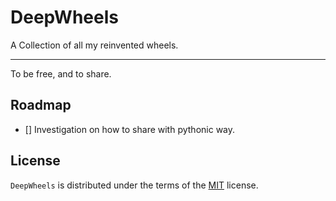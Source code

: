 # DeepWheels

A Collection of all my reinvented wheels.

-----

To be free, and to share.

## Roadmap

- [] Investigation on how to share with pythonic way.

## License

`DeepWheels` is distributed under the terms of the [MIT](https://spdx.org/licenses/MIT.html) license.
